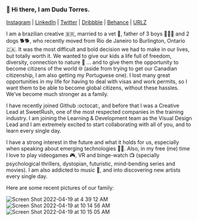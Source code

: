### 👋 Hi there, I am Dudu Torres. 
[Instagram](https://instagram.com/dudutorres)  |  [LinkedIn](https://linkedin.com/in/dudutorres)  |  [Twitter](https://twitter.com/dudutorres)  |  [Dribbble](https://dribbble.com/dudutorres)  |  [Behance](https://be.net/dudutorres)  |  [URLZ](https://urlz.com/dudutorres)

I am a brazilian creative 🇧🇷, married to a vet 🐘, father of 3 boys 👦👦👦 and 2 dogs 🐕🐕, who recently moved from Rio de Janeiro to Burlington, Ontario 🇨🇦. It was the most difficult and bold decision we had to make in our lives, but totally worth it. We wanted to give our kids a life full of freedom, diversity, connection to nature 🌲 … and to give them the opportunity to become citizens of the world 🌐 (aside from trying to get our Canadian citizenship, I am also getting my Portuguese one). I lost many great opportunities in my life for having to deal with visas and work permits, so I want them to be able to become global citizens, without these hassles. We’ve become much stronger as a family.

I have recently joined Github :octocat:, and before that I was a Creative Lead at SweetRush, one of the most respected companies in the training industry. I am joining the Learning & Development team as the Visual Design Lead and I am extremely excited to start collaborating with all of you, and to learn every single day.

I have a strong interest in the future and what it holds for us, especially when speaking about emerging technologies 👨‍💻. Also, in my free (me) time I love to play videogames 🎮, VR and binge-watch 📺 (specially psychological thrillers, dystopian, futuristic, mind-bending series and movies). I am also addicted to music 🎵, and into discovering new artists every single day.

Here are some recent pictures of our family:

![Screen Shot 2022-04-19 at 4 39 12 AM](https://user-images.githubusercontent.com/2192317/164023975-2d4f063e-87d7-4078-b2c5-d57c0e3c2dc3.png)
![Screen Shot 2022-04-19 at 10 14 56 AM](https://user-images.githubusercontent.com/2192317/164024496-abf8f3d3-7110-4efc-9aa6-67dadcab4a0c.png)
![Screen Shot 2022-04-19 at 10 15 05 AM](https://user-images.githubusercontent.com/2192317/164024515-ec252261-7e4b-4ca1-b127-92dd8c17b130.png)




<!--
**dudutorres/dudutorres** is a ✨ _special_ ✨ repository because its `README.md` (this file) appears on your GitHub profile.

Here are some ideas to get you started:

- 🔭 I’m currently working on ...
- 🌱 I’m currently learning ...
- 👯 I’m looking to collaborate on ...
- 🤔 I’m looking for help with ...
- 💬 Ask me about ...
- 📫 How to reach me: ...
- 😄 Pronouns: ...
- ⚡ Fun fact: ...
-->
